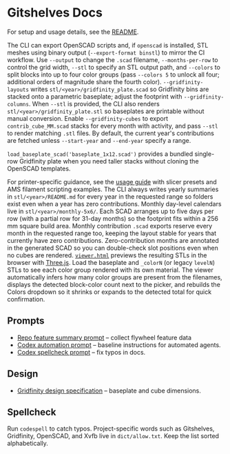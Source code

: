 # Gitshelves Docs

For setup and usage details, see the [README](../README.md).

The CLI can export OpenSCAD scripts and, if `openscad` is installed, STL meshes
using binary output (`--export-format binstl`) to mirror the CI workflow.
Use `--output` to change the `.scad` filename, `--months-per-row` to control the
grid width, `--stl` to specify an STL output path, and `--colors` to split
blocks into up to four color groups (pass `--colors 5` to unlock all four;
additional orders of magnitude share the fourth color).
`--gridfinity-layouts` writes `stl/<year>/gridfinity_plate.scad` so Gridfinity
bins are stacked onto a parametric baseplate; adjust the footprint with
`--gridfinity-columns`. When `--stl` is provided, the CLI also renders
`stl/<year>/gridfinity_plate.stl` so baseplates are printable without manual
conversion. Enable `--gridfinity-cubes` to export `contrib_cube_MM.scad` stacks
for every month with activity, and pass `--stl` to render matching `.stl`
files. By default, the current year's contributions are fetched unless
`--start-year` and `--end-year` specify a range.

`load_baseplate_scad('baseplate_1x12.scad')` provides a bundled single-row Gridfinity plate when you need taller stacks without
cloning the OpenSCAD templates.

For printer-specific guidance, see the [usage guide](usage.md) with slicer
presets and AMS filament scripting examples.
The CLI always writes yearly summaries in `stl/<year>/README.md` for every year in the
requested range so folders exist even when a year has zero contributions.
Monthly day-level calendars live in `stl/<year>/monthly-5x6/`. Each SCAD arranges up to five days per
row (with a partial row for 31-day months) so the footprint fits within a 256 mm square build area.
Monthly contribution `.scad` exports reserve every month in the requested range too, keeping the layout
stable for years that currently have zero contributions.
Zero-contribution months are annotated in the generated SCAD so you can double-check slot
positions even when no cubes are rendered.
[`viewer.html`](viewer.html) previews the resulting STLs in the browser with
[Three.js](https://threejs.org/). Load the baseplate and `_colorN` (or legacy
`levelN`) STLs to see each color group rendered with its own material. The viewer
automatically infers how many color groups are present from the filenames,
displays the detected block-color count next to the picker, and rebuilds the Colors
dropdown so it shrinks or expands to the detected total for quick confirmation.

## Prompts

- [Repo feature summary prompt](prompts/codex/repo-feature-summary.md) – collect flywheel feature data
- [Codex automation prompt](prompts/codex/automation.md) – baseline instructions for automated agents.
- [Codex spellcheck prompt](prompts/codex/spellcheck.md) – fix typos in docs.

## Design

- [Gridfinity design specification](gridfinity_design.md) – baseplate and cube dimensions.

## Spellcheck

Run `codespell` to catch typos. Project-specific words such as Gitshelves,
Gridfinity, OpenSCAD, and Xvfb live in `dict/allow.txt`. Keep the list sorted
alphabetically.
